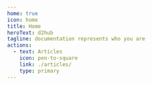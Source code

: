 ```yaml
---
home: true
icon: home
title: Home
heroText: d2hub
tagline: documentation represents who you are
actions:
  - text: Articles
    icon: pen-to-square
    link: ./articles/
    type: primary
---
```


